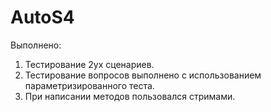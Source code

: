 # AutoS4

Выполнено:
1. Тестирование 2ух сценариев.
2. Тестирование вопросов выполнено с использованием параметризированного теста.
3. При написании методов пользовался стримами.
